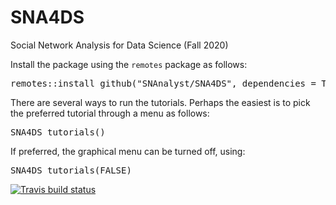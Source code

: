 # SNA4DS
Social Network Analysis for Data Science (Fall 2020)

Install the package using the <code>remotes</code> package as follows:
<div class="highlight highlight-source-r"><pre><span class="pl-e">remotes::install_github("SNAnalyst/SNA4DS", dependencies = TRUE)</span></pre></div>



There are several ways to run the tutorials. Perhaps the easiest is to pick the preferred tutorial through a menu as follows:

<div class="highlight highlight-source-r"><pre><span class="pl-e">SNA4DS_tutorials()</span></pre></div>

If preferred, the graphical menu can be turned off, using:  

<div class="highlight highlight-source-r"><pre><span class="pl-e">SNA4DS_tutorials(FALSE)</span></pre></div>


<!-- badges: start -->
[![Travis build status](https://travis-ci.com/SNAnalyst/SNA4DS.svg?branch=master)](https://travis-ci.com/SNAnalyst/SNA4DS)
<!-- badges: end -->
